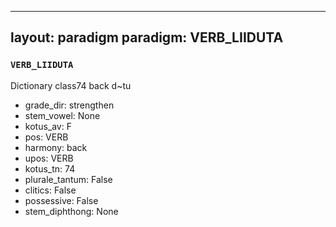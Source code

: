 
---
layout: paradigm
paradigm: VERB_LIIDUTA
---
### ` VERB_LIIDUTA `

Dictionary class74 back d~tu
* grade_dir: strengthen
* stem_vowel: None
* kotus_av: F
* pos: VERB
* harmony: back
* upos: VERB
* kotus_tn: 74
* plurale_tantum: False
* clitics: False
* possessive: False
* stem_diphthong: None
